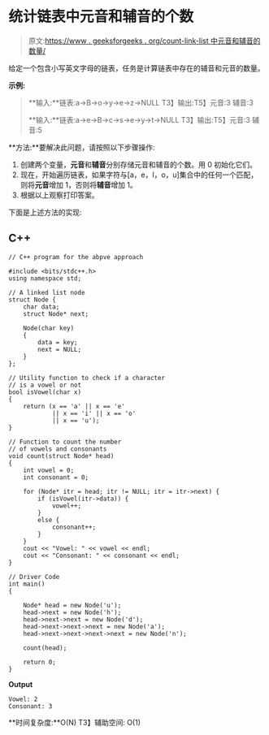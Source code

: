 # 统计链表中元音和辅音的个数

> 原文:[https://www . geeksforgeeks . org/count-link-list 中元音和辅音的数量/](https://www.geeksforgeeks.org/count-the-number-of-vowels-and-consonants-in-a-linked-list/)

给定一个包含小写英文字母的链表，任务是计算链表中存在的辅音和元音的数量。

**示例:**

> **输入:**链表:a->B->o->y->e->z->NULL
> T3】输出:T5】元音:3
> 辅音:3
> 
> **输入:**链表:a->e->B->c->s->e->y->t->NULL
> T3】输出:T5】元音:3
> 辅音:5

**方法:**要解决此问题，请按照以下步骤操作:

1.  创建两个变量，**元音**和**辅音**分别存储元音和辅音的个数。用 0 初始化它们。
2.  现在，开始遍历链表，如果字符与[a，e，I，o，u]集合中的任何一个匹配，则将**元音**增加 1，否则将**辅音**增加 1。
3.  根据以上观察打印答案。

下面是上述方法的实现:

## C++

```
// C++ program for the abpve approach

#include <bits/stdc++.h>
using namespace std;

// A linked list node
struct Node {
    char data;
    struct Node* next;

    Node(char key)
    {
        data = key;
        next = NULL;
    }
};

// Utility function to check if a character
// is a vowel or not
bool isVowel(char x)
{
    return (x == 'a' || x == 'e'
            || x == 'i' || x == 'o'
            || x == 'u');
}

// Function to count the number
// of vowels and consonants
void count(struct Node* head)
{
    int vowel = 0;
    int consonant = 0;

    for (Node* itr = head; itr != NULL; itr = itr->next) {
        if (isVowel(itr->data)) {
            vowel++;
        }
        else {
            consonant++;
        }
    }
    cout << "Vowel: " << vowel << endl;
    cout << "Consonant: " << consonant << endl;
}

// Driver Code
int main()
{

    Node* head = new Node('u');
    head->next = new Node('h');
    head->next->next = new Node('d');
    head->next->next->next = new Node('a');
    head->next->next->next->next = new Node('n');

    count(head);

    return 0;
}
```

**Output**

```
Vowel: 2
Consonant: 3

```

**时间复杂度:**O(N)
T3】辅助空间: O(1)